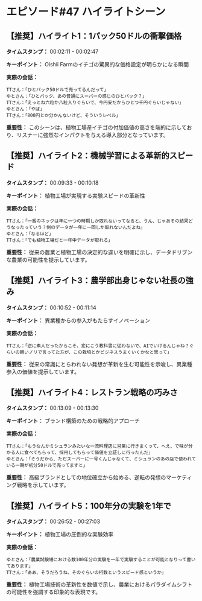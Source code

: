 # エピソード#47 ハイライトシーン

## 【推奨】ハイライト1：1パック50ドルの衝撃価格
**タイムスタンプ：** 00:02:11 - 00:02:47

**キーポイント：** Oishii Farmのイチゴの驚異的な価格設定が明らかになる瞬間

**実際の会話：**
```
TTさん：「ひとパック50ドルで売ってるんだって」
ゆとさん：「ひとパック、あの普通にスーパーの感じのひとパック？」
TTさん：「えっとね六粒か八粒入りぐらいで、今円安だからひとつ千円ぐらいじゃない」
ゆとさん：「やば」
TTさん：「800円とか分かんないけど、そういうレベル」
```

**重要性：** このシーンは、植物工場産イチゴの付加価値の高さを端的に示しており、リスナーに強烈なインパクトを与える導入部分となっています。

## 【推奨】ハイライト2：機械学習による革新的スピード
**タイムスタンプ：** 00:09:33 - 00:10:18

**キーポイント：** 植物工場が実現する実験スピードの革新性

**実際の会話：**
```
TTさん：「一番のネックは年に一つの時期しか取れないってなると、うん、じゃあその結果どうなったっていう？側のデータが一年に一回しか取れないんだよね」
ゆとさん：「なるほど」
TTさん：「でも植物工場だと一年中データが取れる」
```

**重要性：** 従来の農業と植物工場の決定的な違いを明確に示し、データドリブンな農業の可能性を提示しています。

## 【推奨】ハイライト3：農学部出身じゃない社長の強み
**タイムスタンプ：** 00:10:52 - 00:11:14

**キーポイント：** 異業種からの参入がもたらすイノベーション

**実際の会話：**
```
TTさん：「逆に素人だったからこそ、変にこう教科書に従わないで、AIでいけるんじゃね？ぐらいの軽いノリで言ってた方が、この栽培とかビジネスうまくいくかなと思って」
```

**重要性：** 従来の常識にとらわれない発想が革新を生む可能性を示唆し、異業種参入の価値を提示しています。

## 【推奨】ハイライト4：レストラン戦略の巧みさ
**タイムスタンプ：** 00:13:09 - 00:13:30

**キーポイント：** ブランド構築のための戦略的アプローチ

**実際の会話：**
```
TTさん：「もうなんかミシュランみたいな一流料理店に営業に行きまくって、へえ、で味が分かる人に食べてもらって、採用してもらって価値を立証しに行ったんだ」
ゆとさん：「そうだから、ただスーパーに一号くんじゃなくて、ミシュランのあの店で使われている一期が初分50ドルで売ってますと」
```

**重要性：** 高級ブランドとしての地位確立から始める、逆転の発想のマーケティング戦略を示しています。

## 【推奨】ハイライト5：100年分の実験を1年で
**タイムスタンプ：** 00:26:52 - 00:27:03

**キーポイント：** 植物工場の圧倒的な実験効率

**実際の会話：**
```
ゆとさん：「農業試験場における数100年分の実験を一年で実験することが可能となりって書いてあります」
TTさん：「ああ、そうだろうね、そのぐらいの桁数というスピード感というか」
```

**重要性：** 植物工場技術の革新性を数値で示し、農業におけるパラダイムシフトの可能性を強調する印象的な表現です。